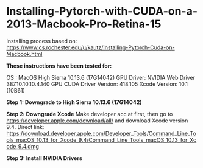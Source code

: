 # Installing-Pytorch-with-CUDA-on-a-2013-Macbook-Pro-Retina-15
Installing process based on: https://www.cs.rochester.edu/u/kautz/Installing-Pytorch-Cuda-on-Macbook.html

**These instructions have been tested for:**

OS : MacOS High Sierra 10.13.6 (17G14042)
GPU Driver: NVIDIA Web Driver 387.10.10.10.4.140
GPU CUDA Driver Version: 418.105
Xcode Version: 10.1 (10B61)


**Step 1: Downgrade to High Sierra 10.13.6 (17G14042)**

**Step 2: Downgrade Xcode**
Make developer acc at first, then go to https://developer.apple.com/download/all/ and download Xcode version 9.4. 
Direct link: https://download.developer.apple.com/Developer_Tools/Command_Line_Tools_macOS_10.13_for_Xcode_9.4/Command_Line_Tools_macOS_10.13_for_Xcode_9.4.dmg

**Step 3: Install NVIDIA Drivers**


